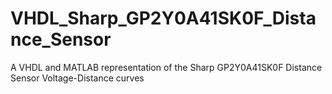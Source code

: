# VHDL_Sharp_GP2Y0A41SK0F_Distance_Sensor
A VHDL and MATLAB representation of the Sharp GP2Y0A41SK0F Distance Sensor Voltage-Distance curves
